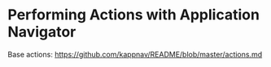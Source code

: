 # Performing Actions with Application Navigator

Base actions:  https://github.com/kappnav/README/blob/master/actions.md

